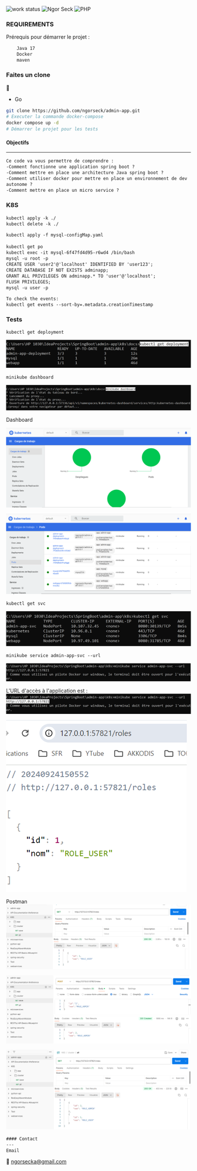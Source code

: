 ![work status](https://img.shields.io/badge/work-on%20progress-red.svg)
![Ngor Seck](https://img.shields.io/badge/Ngor%20Seck-Java-green)
![PHP](https://img.shields.io/badge/Ngor%20Seck-SpringBoot-yellowgreen)

### REQUIREMENTS
Prérequis pour démarrer le projet  :
```
    Java 17 
    Docker 
    maven
```
### Faites un clone
:rocket:

* Go

```bash 
git clone https://github.com/ngorseck/admin-app.git
# Executer la commande docker-compose 
docker compose up -d
# Démarrer le projet pour les tests 

```
#### Objectifs
--- 
```
Ce code va vous permettre de comprendre :
-Comment fonctionne une application spring boot ?
-Comment mettre en place une architecture Java spring boot ?
-Comment utiliser docker pour mettre en place un environnement de dev autonome ?
-Comment mettre en place un micro service ?
```

### K8S
```
kubectl apply -k ./
kubectl delete -k ./
```

```
kubectl apply -f mysql-configMap.yaml

kubectl get po
kubectl exec -it mysql-6f47fd4d95-r6wd4 /bin/bash
mysql -u root -p
CREATE USER 'user2'@'localhost' IDENTIFIED BY 'user123';
CREATE DATABASE IF NOT EXISTS adminapp;
GRANT ALL PRIVILEGES ON adminapp.* TO 'user'@'localhost';
FLUSH PRIVILEGES;
mysql -u user -p

```

```
To check the events:
kubectl get events --sort-by=.metadata.creationTimestamp
```

### Tests ###
```
kubectl get deployment
```
![img.png](img.png)

```
minikube dashboard
```
![img_1.png](img_1.png)

Dashboard

![img_2.png](img_2.png)

![img_3.png](img_3.png)

```
kubectl get svc
```
![img_4.png](img_4.png)

```
minikube service admin-app-svc --url
```
![img_5.png](img_5.png)

L'URL d'accès à l'application est :
![img_6.png](img_6.png)

![img_7.png](img_7.png)

Postman
![img_8.png](img_8.png)

![img_9.png](img_9.png)

![img_10.png](img_10.png)



```
#### Contact
---
Email
```
:email:  ngorsecka@gmail.com

